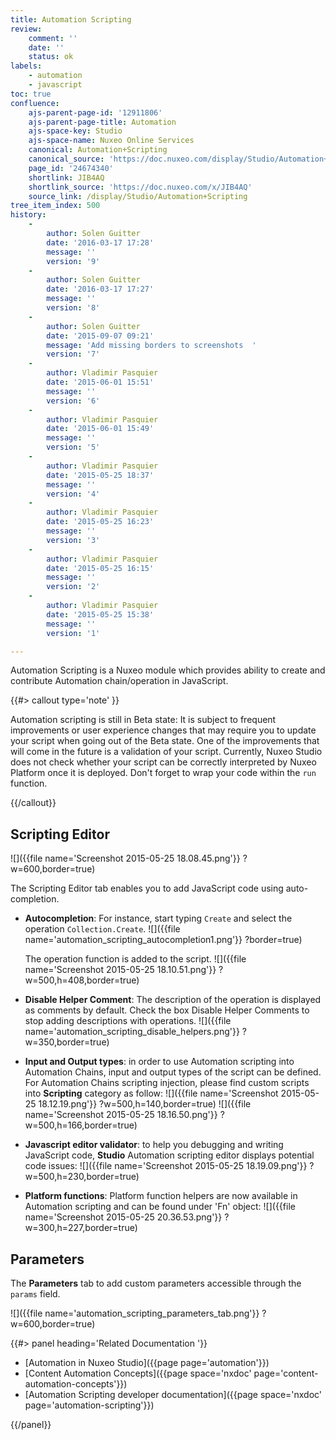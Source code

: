 ```yaml
---
title: Automation Scripting
review:
    comment: ''
    date: ''
    status: ok
labels:
    - automation
    - javascript
toc: true
confluence:
    ajs-parent-page-id: '12911806'
    ajs-parent-page-title: Automation
    ajs-space-key: Studio
    ajs-space-name: Nuxeo Online Services
    canonical: Automation+Scripting
    canonical_source: 'https://doc.nuxeo.com/display/Studio/Automation+Scripting'
    page_id: '24674340'
    shortlink: JIB4AQ
    shortlink_source: 'https://doc.nuxeo.com/x/JIB4AQ'
    source_link: /display/Studio/Automation+Scripting
tree_item_index: 500
history:
    -
        author: Solen Guitter
        date: '2016-03-17 17:28'
        message: ''
        version: '9'
    -
        author: Solen Guitter
        date: '2016-03-17 17:27'
        message: ''
        version: '8'
    -
        author: Solen Guitter
        date: '2015-09-07 09:21'
        message: 'Add missing borders to screenshots  '
        version: '7'
    -
        author: Vladimir Pasquier
        date: '2015-06-01 15:51'
        message: ''
        version: '6'
    -
        author: Vladimir Pasquier
        date: '2015-06-01 15:49'
        message: ''
        version: '5'
    -
        author: Vladimir Pasquier
        date: '2015-05-25 18:37'
        message: ''
        version: '4'
    -
        author: Vladimir Pasquier
        date: '2015-05-25 16:23'
        message: ''
        version: '3'
    -
        author: Vladimir Pasquier
        date: '2015-05-25 16:15'
        message: ''
        version: '2'
    -
        author: Vladimir Pasquier
        date: '2015-05-25 15:38'
        message: ''
        version: '1'

---
```

Automation Scripting is a Nuxeo module which provides ability to create and contribute Automation chain/operation in JavaScript.

{{#> callout type='note' }}

Automation scripting is still in Beta state: It is subject to frequent improvements or user experience changes that may require you to update your script when going out of the Beta state. One of the improvements that will come in the future is a validation of your script. Currently, Nuxeo Studio does not check whether your script can be correctly interpreted by Nuxeo Platform once it is deployed. Don't forget to wrap your code within the `run` function.

{{/callout}}

## Scripting Editor

![]({{file name='Screenshot 2015-05-25 18.08.45.png'}} ?w=600,border=true)

The Scripting Editor tab enables you to add JavaScript code using auto-completion.

*   **Autocompletion**: For instance, start typing `Create` and select the operation `Collection.Create`.
    ![]({{file name='automation_scripting_autocompletion1.png'}} ?border=true)

    The operation function is added to the script.
    ![]({{file name='Screenshot 2015-05-25 18.10.51.png'}} ?w=500,h=408,border=true)

*   **Disable Helper Comment**: The description of the operation is displayed as comments by default. Check the box Disable Helper Comments to stop adding descriptions with operations.
    ![]({{file name='automation_scripting_disable_helpers.png'}} ?w=350,border=true)

*   **Input and Output types**: in order to use Automation scripting into Automation Chains, input and output types of the script can be defined. For Automation Chains scripting injection, please find custom scripts into **Scripting** category as follow:
    ![]({{file name='Screenshot 2015-05-25 18.12.19.png'}} ?w=500,h=140,border=true)
    ![]({{file name='Screenshot 2015-05-25 18.16.50.png'}} ?w=500,h=166,border=true)

*   **Javascript editor validator**: to help you debugging and writing JavaScript code, **Studio** Automation scripting editor displays potential code issues:
    ![]({{file name='Screenshot 2015-05-25 18.19.09.png'}} ?w=500,h=230,border=true)

*   **Platform functions**: Platform function helpers are now available in Automation scripting and can be found under 'Fn' object:
    ![]({{file name='Screenshot 2015-05-25 20.36.53.png'}} ?w=300,h=227,border=true)

## Parameters

The **Parameters** tab to add custom parameters accessible through the `params` field.

![]({{file name='automation_scripting_parameters_tab.png'}} ?w=600,border=true)

<div class="row" data-equalizer data-equalize-on="medium"><div class="column medium-6">{{#> panel heading='Related Documentation '}}

- [Automation in Nuxeo Studio]({{page page='automation'}})
- [Content Automation Concepts]({{page space='nxdoc' page='content-automation-concepts'}})
- [Automation Scripting developer documentation]({{page space='nxdoc' page='automation-scripting'}})

{{/panel}}</div><div class="column medium-6">

</div></div>
